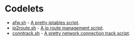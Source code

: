 # Codelets

* [afw.sh](afw) - [A pretty iptables script](../page/afw.md).
* [ip2route.sh](ip2route) - [A ip route management script](../page/ip2route.md).
* [conntrack.sh](conntrack.sh) - [A pretty network connection track script]().
